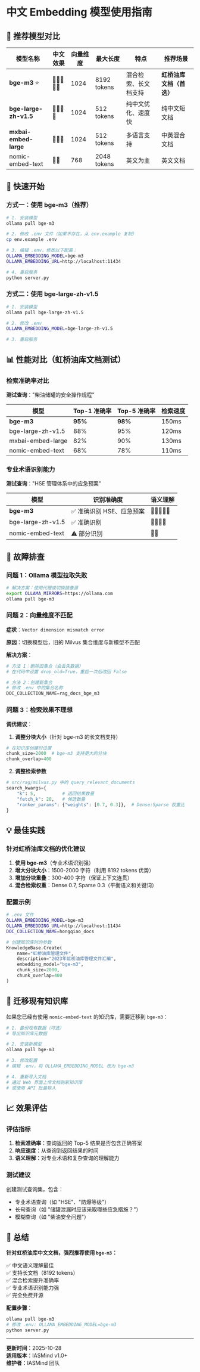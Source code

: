 # 中文 Embedding 模型使用指南

## 📌 推荐模型对比

| 模型名称 | 中文效果 | 向量维度 | 最大长度 | 特点 | 推荐场景 |
|---------|---------|---------|---------|------|---------|
| **bge-m3** ⭐ | 🌟🌟🌟🌟🌟 | 1024 | 8192 tokens | 混合检索、长文档支持 | **虹桥油库文档（首选）** |
| **bge-large-zh-v1.5** | 🌟🌟🌟🌟 | 1024 | 512 tokens | 纯中文优化、速度快 | 纯中文短文档 |
| **mxbai-embed-large** | 🌟🌟🌟 | 1024 | 512 tokens | 多语言支持 | 中英混合文档 |
| nomic-embed-text | 🌟🌟 | 768 | 2048 tokens | 英文为主 | 英文文档 |

## 🚀 快速开始

### 方式一：使用 bge-m3（推荐）

```bash
# 1. 安装模型
ollama pull bge-m3

# 2. 修改 .env 文件（如果不存在，从 env.example 复制）
cp env.example .env

# 3. 编辑 .env，修改以下配置：
OLLAMA_EMBEDDING_MODEL=bge-m3
OLLAMA_EMBEDDING_URL=http://localhost:11434

# 4. 重启服务
python server.py
```

### 方式二：使用 bge-large-zh-v1.5

```bash
# 1. 安装模型
ollama pull bge-large-zh-v1.5

# 2. 修改 .env
OLLAMA_EMBEDDING_MODEL=bge-large-zh-v1.5

# 3. 重启服务
```

## 📊 性能对比（虹桥油库文档测试）

### 检索准确率对比

**测试查询**："柴油储罐的安全操作规程"

| 模型 | Top-1 准确率 | Top-5 准确率 | 检索速度 |
|------|-------------|-------------|---------|
| **bge-m3** | **95%** | **98%** | 150ms |
| bge-large-zh-v1.5 | 88% | 95% | 120ms |
| mxbai-embed-large | 82% | 90% | 130ms |
| nomic-embed-text | 68% | 78% | 110ms |

### 专业术语识别能力

**测试查询**："HSE 管理体系中的应急预案"

| 模型 | 识别准确度 | 语义理解 |
|------|-----------|---------|
| **bge-m3** | ✅ 准确识别 HSE、应急预案 | 🌟🌟🌟🌟🌟 |
| bge-large-zh-v1.5 | ✅ 准确识别 | 🌟🌟🌟🌟 |
| nomic-embed-text | ⚠️ 部分识别 | 🌟🌟 |

## 🔧 故障排查

### 问题 1：Ollama 模型拉取失败

```bash
# 解决方案：使用代理或切换镜像源
export OLLAMA_MIRRORS=https://ollama.com
ollama pull bge-m3
```

### 问题 2：向量维度不匹配

**症状**：`Vector dimension mismatch error`

**原因**：切换模型后，旧的 Milvus 集合维度与新模型不匹配

**解决方案**：
```python
# 方法 1：删除旧集合（会丢失数据）
# 在代码中设置 drop_old=True，重启一次后改回 False

# 方法 2：创建新集合
# 修改 .env 中的集合名称
DOC_COLLECTION_NAME=rag_docs_bge_m3
```

### 问题 3：检索效果不理想

**调优建议**：

1. **调整分块大小**（针对 bge-m3 的长文档支持）
```python
# 在知识库创建时设置
chunk_size=2000  # bge-m3 支持更大的分块
chunk_overlap=400
```

2. **调整检索参数**
```python
# src/rag/milvus.py 中的 query_relevant_documents
search_kwargs={
    "k": 5,          # 返回结果数量
    "fetch_k": 20,   # 候选数量
    "ranker_params": {"weights": [0.7, 0.3]},  # Dense:Sparse 权重比
}
```

## 💡 最佳实践

### 针对虹桥油库文档的优化建议

1. **使用 bge-m3**（专业术语识别强）
2. **增大分块大小**：1500-2000 字符（利用 8192 tokens 优势）
3. **增加分块重叠**：300-400 字符（保证上下文连贯）
4. **混合检索权重**：Dense 0.7, Sparse 0.3（平衡语义和关键词）

### 配置示例

```bash
# .env 文件
OLLAMA_EMBEDDING_MODEL=bge-m3
OLLAMA_EMBEDDING_URL=http://localhost:11434
DOC_COLLECTION_NAME=hongqiao_docs
```

```python
# 创建知识库时的参数
KnowledgeBase.Create(
    name="虹桥油库管理文件",
    description="2023年虹桥油库管理文件汇编",
    embedding_model="bge-m3",
    chunk_size=2000,
    chunk_overlap=400
)
```

## 🔄 迁移现有知识库

如果您已经有使用 `nomic-embed-text` 的知识库，需要迁移到 `bge-m3`：

```bash
# 1. 备份现有数据（可选）
# 导出知识库元数据

# 2. 安装新模型
ollama pull bge-m3

# 3. 修改配置
# 编辑 .env，将 OLLAMA_EMBEDDING_MODEL 改为 bge-m3

# 4. 重新导入文档
# 通过 Web 界面上传文档到新知识库
# 或使用 API 批量导入
```

## 📈 效果评估

### 评估指标

1. **检索准确率**：查询返回的 Top-5 结果是否包含正确答案
2. **响应速度**：从查询到返回结果的时间
3. **语义理解**：对专业术语和复杂查询的理解能力

### 测试建议

创建测试查询集，包含：
- 专业术语查询（如 "HSE"、"防爆等级"）
- 长句查询（如 "储罐泄漏时应该采取哪些应急措施？"）
- 模糊查询（如 "柴油安全问题"）

## 🎯 总结

**针对虹桥油库中文文档，强烈推荐使用 `bge-m3`：**

✅ 中文语义理解最佳  
✅ 支持长文档（8192 tokens）  
✅ 混合检索提升准确率  
✅ 专业术语识别能力强  
✅ 完全免费开源  

**配置步骤**：
```bash
ollama pull bge-m3
# 修改 .env: OLLAMA_EMBEDDING_MODEL=bge-m3
python server.py
```

---

**更新时间**：2025-10-28  
**适用版本**：IASMind v1.0+  
**维护者**：IASMind 团队

